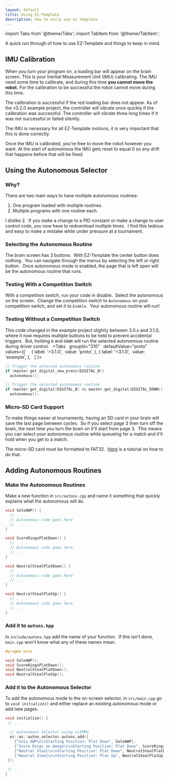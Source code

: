 ```yaml
---
layout: default
title: Using EZ-Template
description: how to ezily use ez template
---
```

import Tabs from '@theme/Tabs';
import TabItem from '@theme/TabItem';

A quick run through of how to use EZ-Template and things to keep in mind.  

## IMU Calibration
When you turn your program on, a loading bar will appear on the brain screen.  This is your Inertial Measurement Unit (IMU) calibrating.  The IMU need some time to calibrate, and during this time **you cannot move the robot.**  For the calibration to be successful the robot cannot move during this time.  

The calibration is successful if the red loading bar does not appear.  As of the v3.2.0 example project, the controller will vibrate once quickly if the calibration was successful.  The controller will vibrate three long times if it was not successful or failed silently.  

The IMU is necessary for all EZ-Template motions, it is very important that this is done correctly.  

Once the IMU is calibrated, you're free to move the robot however you want.  At the start of autonomous the IMU gets reset to equal 0 so any drift that happens before that will be fixed.  

## Using the Autonomous Selector

### Why?
There are two main ways to have multiple autonomous routines: 
1. One program loaded with multiple routines.
2. Multiple programs with one routine each.

I dislike 2.  If you make a change to a PID constant or make a change to user control code, you now have to redownload multiple times.  I find this tedious and easy to make a mistake while under pressure at a tournament.  

### Selecting the Autonomous Routine
The brain screen has 3 buttons.  With EZ-Template the center button does nothing.  You can navigate through the menus by selecting the left or right button.  Once autonomous mode is enabled, the page that is left open will be the autonomous routine that runs.  

### Testing With a Competition Switch
With a competition switch, run your code in disable.  Select the autonomous on the screen.  Change the competition switch to `Autonomous` on your competition switch, and set it to `Enable`.  Your autonomous routine will run!

### Testing Without a Competition Switch
This code changed in the example project slightly between 3.0.x and 3.1.0, where it now requires multiple buttons to be held to prevent accidental triggers.  But, holding `B` and `DOWN` will run the selected autonomous routine during driver control.  
<Tabs
  groupId="310"
  defaultValue="proto"
  values={[
    { label: '>3.1.0',  value: 'proto', },
 { label: '<3.1.0',  value: 'example', },
  ]
}>

<TabItem value="example">

```cpp
// Trigger the selected autonomous routine
if (master.get_digital_new_press(DIGITAL_B))
  autonomous();
```
</TabItem>


<TabItem value="proto">

```cpp
// Trigger the selected autonomous routine
if (master.get_digital(DIGITAL_B) && master.get_digital(DIGITAL_DOWN))
  autonomous();
```
</TabItem>
</Tabs>

### Micro-SD Card Support
To make things easier at tournaments, having an SD card in your brain will save the last page between cycles.  So if you select page 3 then turn off the brain, the next time you turn the brain on it'll start from page 3.  This means you can select your autonomous routine while queueing for a match and it'll hold when you get to a match.  

The micro-SD card must be formatted to FAT32.  [Here](https://www.lifewire.com/format-sd-card-to-fat32-6666166) is a tutorial on how to do that. 



## Adding Autonomous Routines

### Make the Autonomous Routines
Make a new function in `src/autons.cpp` and name it something that quickly explains what the autonomous will do.  
```cpp
void SoloAWP() {
  // . . .
  // Autonomous code goes here
  // . . .
}

void ScoreRingsPlatDown() {
  // . . .
  // Autonomous code goes here
  // . . .
}

void NeutralStealPlatDown() {
  // . . .
  // Autonomous code goes here
  // . . .
}

void NeutralStealPlatUp() {
  // . . .
  // Autonomous code goes here
  // . . .
}
```

### Add it to `autons.hpp` 
In `include/autons.hpp` add the name of your function.  If this isn't done, `main.cpp` won't know what any of these names mean.  
```cpp
#pragma once

void SoloAWP();
void ScoreRingsPlatDown();
void NeutralStealPlatDown();
void NeutralStealPlatUp();
```

### Add it to the Autonomous Selector
To add the autonomous mode to the on-screen selector, in `src/main.cpp` go to `void initialize()` and either replace an existing autonomous mode or add new pages.
```cpp
void initialize() {
 // . . . 

  // Autonomous Selector using LLEMMU
  ez::as::auton_selector.autons_add({
    {"Solo AWP\n\nStarting Position: Plat Down", SoloAWP},
    {"Score Rings on Amogo\n\nStarting Position: Plat Down", ScoreRingsPlatDown},
    {"Neutral Steal\n\nStarting Position: Plat Down", NeutralStealPlatDown},
    {"Neutral Steal\n\nStarting Position: Plat Up", NeutralStealPlatUp},
 });

 // . . .
}
```